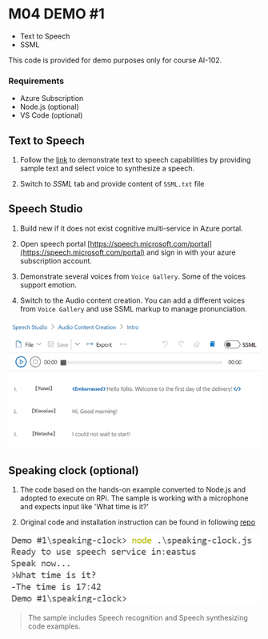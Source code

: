 # M04 DEMO #1

- Text to Speech
- SSML

This code is provided for demo purposes only for course AI-102.

### Requirements
- Azure Subscription
- Node.js (optional)
- VS Code (optional)

## Text to Speech

1. Follow the [link](https://azure.microsoft.com/en-us/services/cognitive-services/text-to-speech/) to demonstrate text to speech capabilities by providing sample text and select voice to synthesize a speech.

1. Switch to *SSML* tab and provide content of `SSML.txt` file


## Speech Studio 

1. Build new if it does not exist cognitive multi-service in Azure portal.
 
1. Open speech portal [https://speech.microsoft.com/portal](https://speech.microsoft.com/portal) and sign in with your azure subscription account.

1. Demonstrate several voices from `Voice Gallery`. Some of the voices support emotion.

1. Switch to the Audio content creation. You can add a different voices from `Voice Gallery` and use SSML markup to manage pronunciation.

![studio](studio.png)

## Speaking clock (optional)

1. The code based on the hands-on example converted to Node.js and adopted to execute on RPi. The sample is working with a microphone and expects input like 'What time is it?'

1. Original code and installation instruction can be found in following [repo](https://github.com/true-while/AI-102-AIEngineer-Nodejs)

![speaking-clock](speaking-clock.png)

>The sample includes Speech recognition and Speech synthesizing code examples. 

